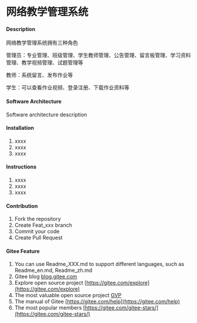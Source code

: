# 网络教学管理系统

#### Description
网络教学管理系统拥有三种角色

管理员：专业管理、班级管理、学生教师管理、公告管理、留言板管理、学习资料管理、教学视频管理、试题管理等

教师：系统留言、发布作业等

学生：可以查看作业视频、登录注册、下载作业资料等

#### Software Architecture
Software architecture description

#### Installation

1.  xxxx
2.  xxxx
3.  xxxx

#### Instructions

1.  xxxx
2.  xxxx
3.  xxxx

#### Contribution

1.  Fork the repository
2.  Create Feat_xxx branch
3.  Commit your code
4.  Create Pull Request


#### Gitee Feature

1.  You can use Readme\_XXX.md to support different languages, such as Readme\_en.md, Readme\_zh.md
2.  Gitee blog [blog.gitee.com](https://blog.gitee.com)
3.  Explore open source project [https://gitee.com/explore](https://gitee.com/explore)
4.  The most valuable open source project [GVP](https://gitee.com/gvp)
5.  The manual of Gitee [https://gitee.com/help](https://gitee.com/help)
6.  The most popular members  [https://gitee.com/gitee-stars/](https://gitee.com/gitee-stars/)
